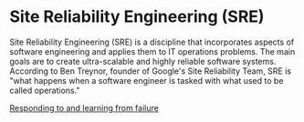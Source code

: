 # Site Reliability Engineering (SRE)

Site Reliability Engineering (SRE) is a discipline that incorporates aspects of software engineering and applies them to IT operations problems. The main goals are to create ultra-scalable and highly reliable software systems. According to Ben Treynor, founder of Google's Site Reliability Team, SRE is "what happens when a software engineer is tasked with what used to be called operations."

[Responding to and learning from failure]()
